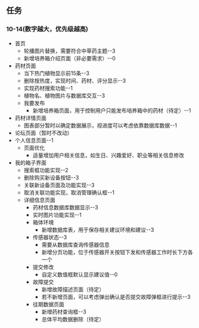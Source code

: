 ## 任务
### 10-14(数字越大，优先级越高)
- 首页
    - 轮播图片替换，需要符合中草药主题--3
    - 新增培养箱介绍页面（非必要需求）--0
- 药材页面
    - 当下热门植物显示前15条--3
    - 删除按热度，实现时间、药材、评分显示--3
    - 实现药材搜索功能--1
    - 植物名、植物图片与数据库交互--3
    - 我要发布
        - 新增培养箱页面，用于控制用户只能发布培养箱中的药材（待定）--1
- 药材详情页面
    - 图表部分暂时以确定数据展示，视进度可以考虑依靠数据库数据--1
- 论坛页面（暂时不改动）
- 个人信息页面--1
    - 页面优化
        - 适量增加用户相关信息，如生日、兴趣爱好、职业等相关信息修改
- 我的箱子界面
    - 搜索框功能实现--2
    - 删除购买新设备按钮--3
    - 关联新设备页面及功能实现--3
    - 取消关联功能实现，取消管理确认框--1
    - 详细信息页面
        - 药材信息数据库数据显示--3
        - 实时图片功能实现--1
        - 箱体环境
            - 新增数据库表，用于保存相关建议环境和建议--3
        - 传感器状态--3
            - 需要从数据库查询传感器信息
            - 新增分页功能，位于传感器开关按钮下发和传感器工作时长下方各一个
        - 提交修改
            - 自定义数值框默认显示建议值--0
        - 故障提交
            - 新增故障描述页面（待定）
            - 若不新增页面，可以考虑弹出确认是否提交故障弹框进行提示--3
        - 往期数据页面
            - 新增药材查询框--3
            - 总体平均数据删除（待定）
            
